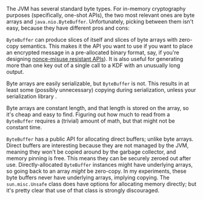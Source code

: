 <!--
.. title: Crypto APIs and JVM byte types
.. slug: crypto-apis-and-jvm-byte-types
.. date: 2016-06-18 13:43:30 UTC-07:00
.. tags: cryptography, private
.. category:
.. link:
.. description:
.. type: text
-->

The JVM has several standard byte types. For in-memory cryptography purposes
(specifically, one-shot APIs), the two most relevant ones are byte arrays and
`java.nio.ByteBuffer`. Unfortunately, picking between them isn't easy, because
they have different pros and cons:

`ByteBuffer` can produce slices of itself and slices of byte arrays with
zero-copy semantics. This makes it the API you want to use if you want to
place an encrypted message in a pre-allocated binary format, say, if you're
designing [nonce-misuse resistant APIs][magicnonce]). It is also useful for
generating more than one key out of a single call to a KDF with an unusually
long output.

Byte arrays are easily serializable, but `ByteBuffer` is not. This results in
at least some (possibly unnecessary) copying during serialization, unless your
serialization library .

Byte arrays are constant length, and that length is stored on the array, so
it's cheap and easy to find. Figuring out how much to read from a `ByteBuffer`
requires a (trivial) amount of math, but that might not be constant time.

`ByteBuffer` has a public API for allocating direct buffers; unlike byte
arrays. Direct buffers are interesting because they are not managed by the
JVM, meaning they won't be copied around by the garbage collector, and memory
pinning is free. This means they can be securely zeroed out after
use. Directly-allocated `ByteBuffer` instances might have underlying arrays,
so going back to an array _might_ be zero-copy. In my experiments, these byte
buffers never have underlying arrays, implying copying. The `sun.misc.Unsafe`
class does have options for allocating memory directly; but it's pretty clear
that use of that class is strongly discouraged.

[caesium]: https://github.com/lvh/caesium
[magicnonce]: https://github.com/lvh/caesium/blob/master/src/caesium/magicnonce/secretbox.clj
[libsodium]: https://github.com/jedisct1/libsodium
[byte-streams]: https://github.com/ztellman/byte-streams
